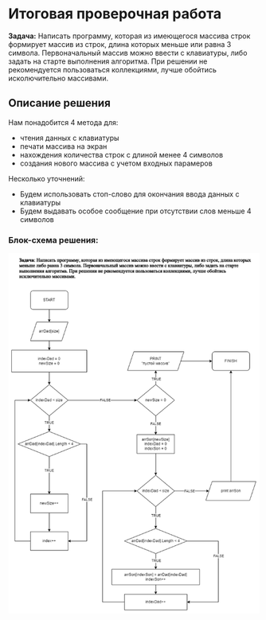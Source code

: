 # Итоговая проверочная работа

**Задача:** Написать программу, которая из имеющегося массива строк формирует массив из строк, длина которых меньше или равна 3 символа. Первоначальный массив можно ввести с клавиатуры, либо задать на старте выполнения алгоритма. При решении не рекомендуется пользоваться коллекциями, лучше обойтись исколючительно массивами.

## Описание решения

Нам понадобится 4 метода для:

* чтения данных с клавиатуры
* печати массива на экран
* нахождения количества строк с длиной менее 4 символов
* создания нового массива с учетом входных парамеров

Несколько уточнений:

* Будем использовать стоп-слово для окончания ввода данных с клавиатуры
* Будем выдавать особое сообщение при отсутствии слов меньше 4 символов

### Блок-схема решения:

![Блок схема решения](https://github.com/kosonogoff/choosing/blob/main/DZ_choosing.png?raw=true)